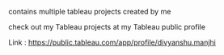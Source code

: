contains multiple tableau projects created by me 

check out my Tableau projects at my Tableau public profile 

Link : https://public.tableau.com/app/profile/divyanshu.manjhi

